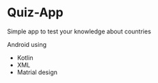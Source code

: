 # **Quiz-App**
Simple app to test your knowledge about countries

Android using 
- Kotlin
- XML
- Matrial design

